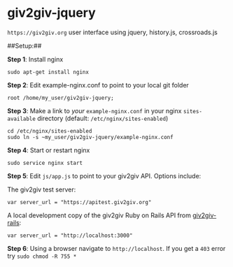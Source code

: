 giv2giv-jquery
==============

`https://giv2giv.org` user interface using jquery, history.js, crossroads.js

##Setup:##

**Step 1**: Install nginx

	sudo apt-get install nginx

**Step 2**: Edit example-nginx.conf to point to your local git folder

	root /home/my_user/giv2giv-jquery;

**Step 3**: Make a link to *your* `example-nginx.conf` in your nginx `sites-available` directory (default: `/etc/nginx/sites-enabled`)

	cd /etc/nginx/sites-enabled
	sudo ln -s ~my_user/giv2giv-jquery/example-nginx.conf

**Step 4**: Start or restart nginx

	sudo service nginx start

**Step 5**: Edit `js/app.js` to point to your giv2giv API. Options include:

The giv2giv test server:

	var server_url = "https://apitest.giv2giv.org"

A local development copy of the giv2giv Ruby on Rails API from [giv2giv-rails](https://github.com/giv2giv/giv2giv-rails):

	var server_url = "http://localhost:3000"

**Step 6**: Using a browser navigate to `http://localhost`. If you get a `403` error try `sudo chmod -R 755 *`
